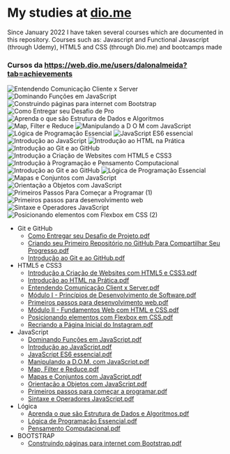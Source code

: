 # My studies at [dio.me](https://web.dio.me/)
Since January 2022 I have taken several courses which are documented in this repository. Courses such as: Javascript and Functional Javascript (through Udemy), HTML5 and CSS (through Dio.me) and bootcamps made

### Cursos da https://web.dio.me/users/dalonalmeida?tab=achievements

![Entendendo Comunicação Cliente x Server](https://user-images.githubusercontent.com/115429868/194911938-c632a79b-ac59-48e2-bd85-cf949571b729.png)
![Dominando Funções em JavaScript](https://user-images.githubusercontent.com/115429868/194911939-08e4a9fe-a48d-4abe-95ac-8cc9bc699072.png)
![Construindo páginas para internet com Bootstrap](https://user-images.githubusercontent.com/115429868/194911941-de8660ec-e8a9-4fb0-ac43-f8eb231b6f57.png)
![Como Entregar seu Desafio de Pro](https://user-images.githubusercontent.com/115429868/194911942-9d56a5a1-9c33-4e1a-9ff0-0d755708349b.png)
![Aprenda o que são Estrutura de Dados e Algoritmos](https://user-images.githubusercontent.com/115429868/194911943-119835cd-bd49-4af4-bc1e-2d7750ade5eb.png)
![Map, Filter e Reduce](https://user-images.githubusercontent.com/115429868/194911945-564225af-dd43-4f04-a8f7-efc42f0f5ae7.png)
![Manipulando a D O M  com JavaScript](https://user-images.githubusercontent.com/115429868/194911947-5a94b0b4-acf4-42c9-9483-ef1d6978af7d.png)
![Lógica de Programação Essencial](https://user-images.githubusercontent.com/115429868/194911949-a356645b-f567-43b5-997e-f08f3ba9abee.png)
![JavaScript ES6 essencial](https://user-images.githubusercontent.com/115429868/194911951-a76be881-90cf-4850-8554-6803c46cb543.png)
![Introdução ao JavaScript](https://user-images.githubusercontent.com/115429868/194911954-99332acb-52db-4ac4-9834-dbb3234b8067.png)
![Introdução ao HTML na Prática](https://user-images.githubusercontent.com/115429868/194911956-d276cc60-9d6a-4ac3-8475-08f490f5d7d0.png)
![Introdução ao Git e ao GitHub](https://user-images.githubusercontent.com/115429868/194911959-ebf79f33-879d-48dc-befc-752e996027f2.png)
![Introdução a Criação de Websites com HTML5 e CSS3](https://user-images.githubusercontent.com/115429868/194911960-69e4f319-ae0d-43c2-80f4-e2299a3a44d9.png)
![Introdução à Programação e Pensamento Computacional](https://user-images.githubusercontent.com/115429868/194958547-c608401c-ed21-4abb-8ee3-b5040f285116.png)
![Introdução ao Git e ao GitHub](https://user-images.githubusercontent.com/115429868/194958643-a661356d-b127-4ddb-9270-bbf2704ef6ba.png)
![Lógica de Programação Essencial](https://user-images.githubusercontent.com/115429868/194958743-6019948e-9ffe-4867-8c98-693c3f35ec71.png)
![Mapas e Conjuntos com JavaScript](https://user-images.githubusercontent.com/115429868/194958823-9eadd654-09fb-439d-b3ad-365919e53531.png)
![Orientação a Objetos com JavaScript](https://user-images.githubusercontent.com/115429868/194958931-f3c0d169-b000-4c3a-a56b-b6a6f9d40ea7.png)
![Primeiros Passos Para Começar a Programar (1)](https://user-images.githubusercontent.com/115429868/194959538-fd2c3399-f7b6-4009-a464-cd3960870e8e.png)
![Primeiros passos para desenvolvimento web](https://user-images.githubusercontent.com/115429868/194959591-cdb3b0ec-2c2b-41d0-b7e1-ae9e8ca2ca0a.png)
![Sintaxe e Operadores JavaScript](https://user-images.githubusercontent.com/115429868/194959789-1dd70f73-ae9a-4fe0-b3e2-890f0fba4e3b.png)
![Posicionando elementos com Flexbox em CSS (2)](https://user-images.githubusercontent.com/115429868/194960254-9e0be139-fbe9-441e-b96a-025332e70ad5.png)

- Git e GitHub
  - [Como Entregar seu Desafio de Projeto.pdf](https://github.com/dalondev/my_studies/files/9749575/Como.Entregar.seu.Desafio.de.Projeto.pdf)
  - [Criando seu Primeiro Repositório no GitHub Para Compartilhar Seu Progresso.pdf](https://github.com/dalondev/my_studies/files/9749576/Criando.seu.Primeiro.Repositorio.no.GitHub.Para.Compartilhar.Seu.Progresso.pdf)
  - [Introdução ao Git e ao GitHub.pdf](https://github.com/dalondev/my_studies/files/9749577/Introducao.ao.Git.e.ao.GitHub.pdf)
- HTML5 e CSS3
  - [Introdução a Criação de Websites com HTML5 e CSS3.pdf](https://github.com/dalondev/my_studies/files/9749578/Introducao.a.Criacao.de.Websites.com.HTML5.e.CSS3.pdf)
  - [Introdução ao HTML na Prática.pdf](https://github.com/dalondev/my_studies/files/9749579/Introducao.ao.HTML.na.Pratica.pdf)
  - [Entendendo Comunicação Client x Server.pdf](https://github.com/dalondev/my_studies/files/9749595/Entendendo.Comunicacao.Client.x.Server.pdf)
  - [Módulo I - Princípios de Desenvolvimento de Software.pdf](https://github.com/dalondev/my_studies/files/9749580/Modulo.I.-.Principios.de.Desenvolvimento.de.Software.pdf)
  - [Primeiros passos para desenvolvimento web.pdf](https://github.com/dalondev/my_studies/files/9749598/Primeiros.passos.para.desenvolvimento.web.pdf)
  - [Módulo II - Fundamentos Web com HTML e CSS.pdf](https://github.com/dalondev/my_studies/files/9749581/Modulo.II.-.Fundamentos.Web.com.HTML.e.CSS.pdf)
  - [Posicionando elementos com Flexbox em CSS.pdf](https://github.com/dalondev/my_studies/files/9749582/Posicionando.elementos.com.Flexbox.em.CSS.pdf)
  - [Recriando a Página Inicial do Instagram.pdf](https://github.com/dalondev/my_studies/files/9749583/Recriando.a.Pagina.Inicial.do.Instagram.pdf)
- JavaScript
  - [Dominando Funções em JavaScript.pdf](https://github.com/dalondev/my_studies/files/9749584/Dominando.Funcoes.em.JavaScript.pdf)
  - [Introdução ao JavaScript.pdf](https://github.com/dalondev/my_studies/files/9749585/Introducao.ao.JavaScript.pdf)
  - [JavaScript ES6 essencial.pdf](https://github.com/dalondev/my_studies/files/9749586/JavaScript.ES6.essencial.pdf)
  - [Manipulando a D.O.M. com JavaScript.pdf](https://github.com/dalondev/my_studies/files/9749587/Manipulando.a.D.O.M.com.JavaScript.pdf)
  - [Map, Filter e Reduce.pdf](https://github.com/dalondev/my_studies/files/9749588/Map.Filter.e.Reduce.pdf)
  - [Mapas e Conjuntos com JavaScript.pdf](https://github.com/dalondev/my_studies/files/9749589/Mapas.e.Conjuntos.com.JavaScript.pdf)
  - [Orientação a Objetos com JavaScript.pdf](https://github.com/dalondev/my_studies/files/9749590/Orientacao.a.Objetos.com.JavaScript.pdf)
  - [Primeiros passos para começar a programar.pdf](https://github.com/dalondev/my_studies/files/9749591/Primeiros.passos.para.comecar.a.programar.pdf)
  - [Sintaxe e Operadores JavaScript.pdf](https://github.com/dalondev/my_studies/files/9749592/Sintaxe.e.Operadores.JavaScript.pdf)
- Lógica
  - [Aprenda o que são Estrutura de Dados e Algoritmos.pdf](https://github.com/dalondev/my_studies/files/9749594/Aprenda.o.que.sao.Estrutura.de.Dados.e.Algoritmos.pdf)
  - [Lógica de Programação Essencial.pdf](https://github.com/dalondev/my_studies/files/9749596/Logica.de.Programacao.Essencial.pdf)
  - [Pensamento Computacional.pdf](https://github.com/dalondev/my_studies/files/9749597/Pensamento.Computacional.pdf)
- BOOTSTRAP
  - [Construindo páginas para internet com Bootstrap.pdf](https://github.com/dalondev/my_studies/files/9749573/Construindo.paginas.para.internet.com.Bootstrap.pdf)
